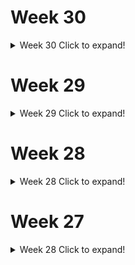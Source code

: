 # Week 30
<details>
  <summary>Week 30 Click to expand!</summary>
  ![week_29](https://github.com/christopher-reed/tidytuesday/blob/master/2020/week_30/images/RSPCA_animal_outcomes.jpg)
</details>


# Week 29
<details>
  <summary>Week 29 Click to expand!</summary>
  ![week_29](https://github.com/christopher-reed/tidytuesday/blob/master/2020/week_29/astronaut_fig.PNG)
</details>

# Week 28
<details>
  <summary>Week 28 Click to expand!</summary>
  
  ## Final Visualization
  ![week_28_final](https://github.com/christopher-reed/tidytuesday/blob/master/2020/week_28/images/week_28_final.png)
  
  ## Making Of
  
![week_28_making_of](https://github.com/christopher-reed/tidytuesday/blob/master/2020/week_28/images/week_28_making_of.gif)

</details>

# Week 27
<details>
  <summary>Week 28 Click to expand!</summary>
  
  ## Final Visualization
  ![xmen](https://github.com/christopher-reed/tidytuesday/blob/master/2020/week_27/images/xmen.png)

</details>

